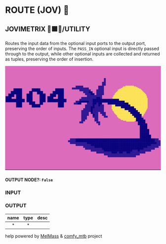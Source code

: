 # ROUTE (JOV) 🚌

## JOVIMETRIX 🔺🟩🔵/UTILITY

Routes the input data from the optional input ports to the output port, preserving the order of inputs. The `PASS_IN` optional input is directly passed through to the output, while other optional inputs are collected and returned as tuples, preserving the order of insertion.

![ROUTE](./ROUTE.png)

#### OUTPUT NODE?: `False`

### INPUT


### OUTPUT

name | type | desc
:---:|:---:|---
* | * |  

help powered by [MelMass](https://github.com/melMass) & [comfy_mtb](https://github.com/melMass/comfy_mtb) project